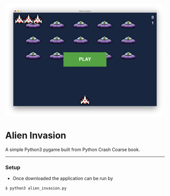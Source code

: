 ![Touchbar Pet - Demo](resources/demo.png)

# Alien Invasion

A simple Python3 pygame built from Python Crash Coarse book.

---

### Setup

- Once downloaded the application can be run by

```shell
$ python3 alien_invasion.py
```
